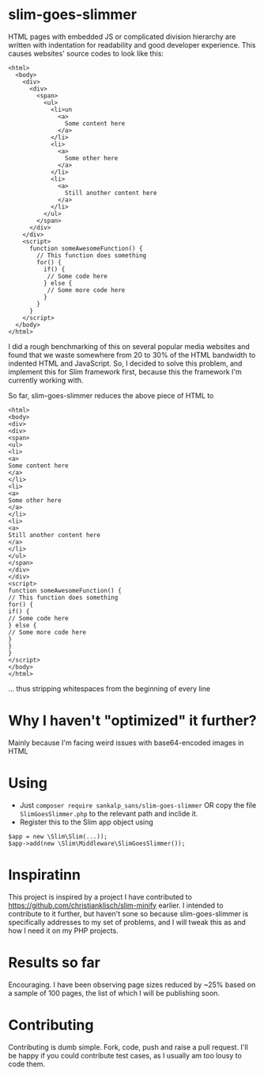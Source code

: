 # slim-goes-slimmer
HTML pages with embedded JS or complicated division hierarchy are written with indentation for readability and good developer experience. This causes websites' source codes to look like this:
```
<html>
  <body>
    <div>
      <div>
        <span>
          <ul>
            <li>un
              <a>
                Some content here
              </a>
            </li>
            <li>
              <a>
                Some other here
              </a>
            </li>
            <li>
              <a>
                Still another content here
              </a>
            </li>
          </ul>
        </span>
      </div>
    </div>
    <script>
      function someAwesomeFunction() {
        // This function does something
        for() {
          if() {
           // Some code here
          } else {
           // Some more code here
          }
        }
      }
    </script>
  </body>
</html>
```
I did a rough benchmarking of this on several popular media websites and found that we waste somewhere from 20 to 30% of the HTML bandwidth to indented HTML and JavaScript. So, I decided to solve this problem, and implement this for Slim framework first, because this the framework I'm currently working with.

So far, slim-goes-slimmer reduces the above piece of HTML to 
```
<html>
<body>
<div>
<div>
<span>
<ul>
<li>
<a>
Some content here
</a>
</li>
<li>
<a>
Some other here
</a>
</li>
<li>
<a>
Still another content here
</a>
</li>
</ul>
</span>
</div>
</div>
<script>
function someAwesomeFunction() {
// This function does something
for() {
if() {
// Some code here
} else {
// Some more code here
}
}
}
</script>
</body>
</html>
```
... thus stripping whitespaces from the beginning of every line

# Why I haven't "optimized" it further?
Mainly because I'm facing weird issues with base64-encoded images in HTML

# Using
* Just `composer require sankalp_sans/slim-goes-slimmer` OR 
copy the file `SlimGoesSlimmer.php` to the relevant path and inclide it.
* Register this to the Slim app object using
```
$app = new \Slim\Slim(...));
$app->add(new \Slim\Middleware\SlimGoesSlimmer());
```

# Inspiratinn
This project is inspired by a project I have contributed to https://github.com/christianklisch/slim-minify earlier. I intended to contribute to it further, but haven't sone so because slim-goes-slimmer is specifically addresses to my set of problems, and I will tweak this as and how I need it on my PHP projects.

# Results so far
Encouraging. I have been observing page sizes reduced by ~25% based on a sample of 100 pages, the list of which I will be publishing soon.

# Contributing
Contributing is dumb simple. Fork, code, push and raise a pull request.
I'll be happy if you could contribute test cases, as I usually am too lousy to code them.

